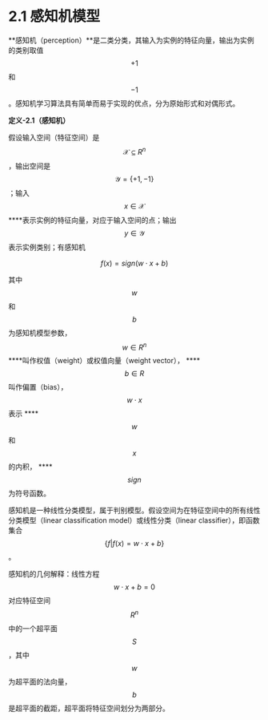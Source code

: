 # 2.1 感知机模型

**感知机（perception）**是二类分类，其输入为实例的特征向量，输出为实例的类别取值 $$+1$$ 和 $$-1$$ 。感知机学习算法具有简单而易于实现的优点，分为原始形式和对偶形式。

**定义-2.1（感知机）**

假设输入空间（特征空间）是 $$\mathcal{X} \subseteq R^n$$ ，输出空间是 $$\mathcal{Y} = \{+1, -1\}$$ ；输入 $$x \in \mathcal{X}$$ ****表示实例的特征向量，对应于输入空间的点；输出 $$y \in \mathcal{Y}$$ 表示实例类别；有感知机

$$
f(x) = sign(w\cdot x + b)
$$

其中 $$w$$和 $$b$$为感知机模型参数， $$w \in R^n$$ ****叫作权值（weight）或权值向量（weight vector）， ****$$b \in R$$ 叫作偏置（bias）， $$w \cdot x$$表示 ****$$w$$ 和 $$x$$ 的内积， ****$$sign$$ 为符号函数。

感知机是一种线性分类模型，属于判别模型。假设空间为在特征空间中的所有线性分类模型（linear classification model）或线性分类（linear classifier），即函数集合 $$\{ f | f(x) = w\cdot x + b\}$$ 。

感知机的几何解释：线性方程 $$w\cdot x + b = 0$$对应特征空间 $$R^n$$中的一个超平面 $$S$$ ，其中 $$w$$ 为超平面的法向量， $$b$$ 是超平面的截距，超平面将特征空间划分为两部分。

